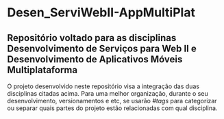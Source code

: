 # Desen_ServiWebII-AppMultiPlat
## Repositório voltado para as disciplinas Desenvolvimento de Serviços para Web II e Desenvolvimento de Aplicativos Móveis Multiplataforma

O projeto desenvolvido neste repositório visa a integração das duas disciplinas citadas acima. Para uma melhor organização, durante o seu desenvolvimento, versionamentos e etc, se usarão _*#tags*_ para categorizar ou separar quais partes do projeto estão relacionadas com qual disciplina.
